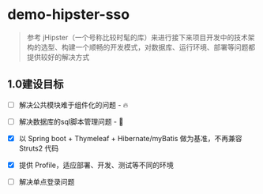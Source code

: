 # demo-hipster-sso

> 参考 jHipster（一个号称比较时髦的库）来进行接下来项目开发中的技术架构的选型、构建一个顺畅的开发模式，对数据库、运行环境、部署等问题都提供较好的解决方式

## 1.0建设目标

- [ ] 解决公共模块难于组件化的问题 - :fire:
- [ ] 解决数据库的sql脚本管理问题 - :metal:
- [x] 以 Spring boot + Thymeleaf + Hibernate/myBatis 做为基准，不再兼容 Struts2 代码
- [x] 提供 Profile，适应部署、开发、测试等不同的环境
- [ ] 解决单点登录问题


